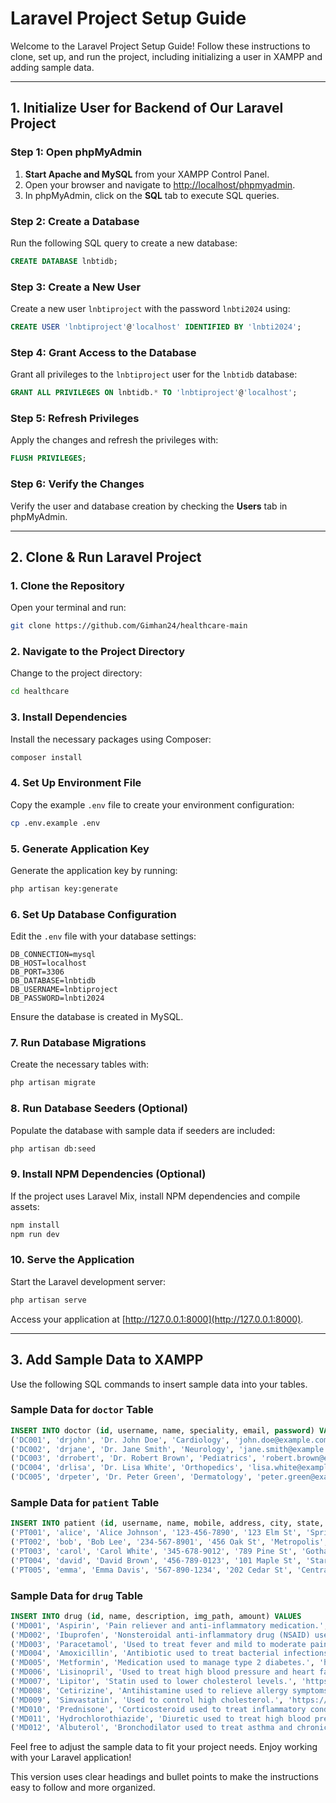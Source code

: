 # Laravel Project Setup Guide

Welcome to the Laravel Project Setup Guide! Follow these instructions to clone, set up, and run the project, including initializing a user in XAMPP and adding sample data.

---

## 1. Initialize User for Backend of Our Laravel Project

### Step 1: Open phpMyAdmin
1. **Start Apache and MySQL** from your XAMPP Control Panel.
2. Open your browser and navigate to [http://localhost/phpmyadmin](http://localhost/phpmyadmin).
3. In phpMyAdmin, click on the **SQL** tab to execute SQL queries.

### Step 2: Create a Database
Run the following SQL query to create a new database:
```sql
CREATE DATABASE lnbtidb;
```

### Step 3: Create a New User
Create a new user `lnbtiproject` with the password `lnbti2024` using:
```sql
CREATE USER 'lnbtiproject'@'localhost' IDENTIFIED BY 'lnbti2024';
```

### Step 4: Grant Access to the Database
Grant all privileges to the `lnbtiproject` user for the `lnbtidb` database:
```sql
GRANT ALL PRIVILEGES ON lnbtidb.* TO 'lnbtiproject'@'localhost';
```

### Step 5: Refresh Privileges
Apply the changes and refresh the privileges with:
```sql
FLUSH PRIVILEGES;
```

### Step 6: Verify the Changes
Verify the user and database creation by checking the **Users** tab in phpMyAdmin.

---

## 2. Clone & Run Laravel Project

### 1. Clone the Repository
Open your terminal and run:
```bash
git clone https://github.com/Gimhan24/healthcare-main
```

### 2. Navigate to the Project Directory
Change to the project directory:
```bash
cd healthcare
```

### 3. Install Dependencies
Install the necessary packages using Composer:
```bash
composer install
```

### 4. Set Up Environment File
Copy the example `.env` file to create your environment configuration:
```bash
cp .env.example .env
```

### 5. Generate Application Key
Generate the application key by running:
```bash
php artisan key:generate
```

### 6. Set Up Database Configuration
Edit the `.env` file with your database settings:
```
DB_CONNECTION=mysql
DB_HOST=localhost
DB_PORT=3306
DB_DATABASE=lnbtidb
DB_USERNAME=lnbtiproject
DB_PASSWORD=lnbti2024
```
Ensure the database is created in MySQL.

### 7. Run Database Migrations
Create the necessary tables with:
```bash
php artisan migrate
```

### 8. Run Database Seeders (Optional)
Populate the database with sample data if seeders are included:
```bash
php artisan db:seed
```

### 9. Install NPM Dependencies (Optional)
If the project uses Laravel Mix, install NPM dependencies and compile assets:
```bash
npm install
npm run dev
```

### 10. Serve the Application
Start the Laravel development server:
```bash
php artisan serve
```
Access your application at [http://127.0.0.1:8000](http://127.0.0.1:8000).

---

## 3. Add Sample Data to XAMPP

Use the following SQL commands to insert sample data into your tables.

### Sample Data for `doctor` Table
```sql
INSERT INTO doctor (id, username, name, speciality, email, password) VALUES
('DC001', 'drjohn', 'Dr. John Doe', 'Cardiology', 'john.doe@example.com', 'password123'),
('DC002', 'drjane', 'Dr. Jane Smith', 'Neurology', 'jane.smith@example.com', 'password123'),
('DC003', 'drrobert', 'Dr. Robert Brown', 'Pediatrics', 'robert.brown@example.com', 'password123'),
('DC004', 'drlisa', 'Dr. Lisa White', 'Orthopedics', 'lisa.white@example.com', 'password123'),
('DC005', 'drpeter', 'Dr. Peter Green', 'Dermatology', 'peter.green@example.com', 'password123');
```

### Sample Data for `patient` Table
```sql
INSERT INTO patient (id, username, name, mobile, address, city, state, zip_code, age, email, password) VALUES
('PT001', 'alice', 'Alice Johnson', '123-456-7890', '123 Elm St', 'Springfield', 'IL', '62701', 30, 'alice.johnson@example.com', 'password123'),
('PT002', 'bob', 'Bob Lee', '234-567-8901', '456 Oak St', 'Metropolis', 'NY', '10001', 45, 'bob.lee@example.com', 'password123'),
('PT003', 'carol', 'Carol White', '345-678-9012', '789 Pine St', 'Gotham', 'NJ', '07001', 27, 'carol.white@example.com', 'password123'),
('PT004', 'david', 'David Brown', '456-789-0123', '101 Maple St', 'Star City', 'CA', '90001', 50, 'david.brown@example.com', 'password123'),
('PT005', 'emma', 'Emma Davis', '567-890-1234', '202 Cedar St', 'Central City', 'TX', '75001', 35, 'emma.davis@example.com', 'password123');
```

### Sample Data for `drug` Table
```sql
INSERT INTO drug (id, name, description, img_path, amount) VALUES
('MD001', 'Aspirin', 'Pain reliever and anti-inflammatory medication.', 'https://medlineplus.gov/images/Medicines_share.jpg', '50.00'),
('MD002', 'Ibuprofen', 'Nonsteroidal anti-inflammatory drug (NSAID) used to reduce fever, pain, and inflammation.', 'https://medlineplus.gov/images/Medicines_share.jpg', '60.00'),
('MD003', 'Paracetamol', 'Used to treat fever and mild to moderate pain.', 'https://medlineplus.gov/images/Medicines_share.jpg', '40.00'),
('MD004', 'Amoxicillin', 'Antibiotic used to treat bacterial infections.', 'https://medlineplus.gov/images/Medicines_share.jpg', '150.00'),
('MD005', 'Metformin', 'Medication used to manage type 2 diabetes.', 'https://medlineplus.gov/images/Medicines_share.jpg', '120.00'),
('MD006', 'Lisinopril', 'Used to treat high blood pressure and heart failure.', 'https://medlineplus.gov/images/Medicines_share.jpg', '200.00'),
('MD007', 'Lipitor', 'Statin used to lower cholesterol levels.', 'https://medlineplus.gov/images/Medicines_share.jpg', '250.00'),
('MD008', 'Cetirizine', 'Antihistamine used to relieve allergy symptoms.', 'https://medlineplus.gov/images/Medicines_share.jpg', '80.00'),
('MD009', 'Simvastatin', 'Used to control high cholesterol.', 'https://medlineplus.gov/images/Medicines_share.jpg', '220.00'),
('MD010', 'Prednisone', 'Corticosteroid used to treat inflammatory conditions.', 'https://medlineplus.gov/images/Medicines_share.jpg', '300.00'),
('MD011', 'Hydrochlorothiazide', 'Diuretic used to treat high blood pressure and fluid retention.', 'https://medlineplus.gov/images/Medicines_share.jpg', '90.00'),
('MD012', 'Albuterol', 'Bronchodilator used to treat asthma and chronic obstructive pulmonary disease (COPD).', 'https://medlineplus.gov/images/Medicines_share.jpg', '350.00');
```

Feel free to adjust the sample data to fit your project needs. Enjoy working with your Laravel application!

This version uses clear headings and bullet points to make the instructions easy to follow and more organized.

